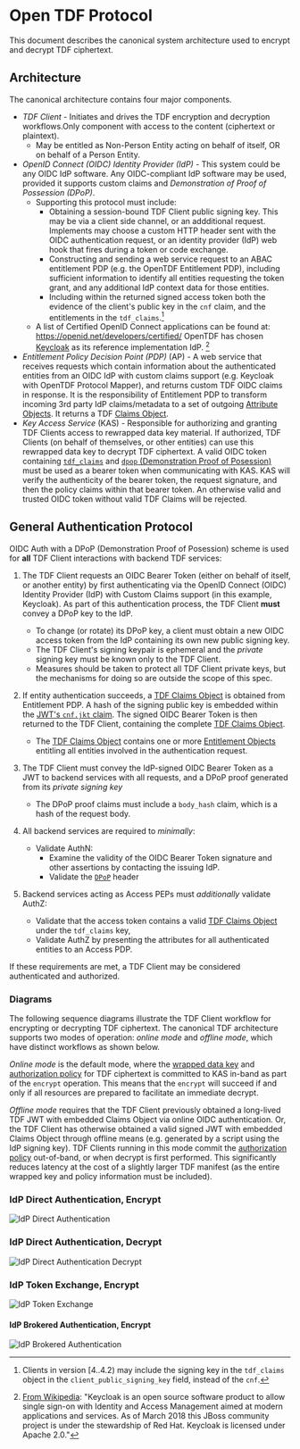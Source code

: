 # Open TDF Protocol

This document describes the canonical system architecture used to encrypt and decrypt TDF ciphertext.

## Architecture

The canonical architecture contains four major components.

* *TDF Client* - Initiates and drives the TDF encryption and decryption workflows.Only component with access to the content (ciphertext or plaintext). 
  * May be entitled as Non-Person Entity acting on behalf of itself, OR on behalf of a Person Entity.
* *OpenID Connect (OIDC) Identity Provider (IdP)* - This system could be any OIDC IdP software. Any OIDC-compliant IdP software may be used, provided it supports custom claims and *Demonstration of Proof of Possession (DPoP)*.
  * Supporting this protocol must include:
    * Obtaining a session-bound TDF Client public signing key. This may be via a client side channel, or an addditional request. Implements may choose a custom HTTP header sent with the OIDC authentication request, or an identity provider (IdP) web hook that fires during a token or code exchange.
    * Constructing and sending a web service request to an ABAC entitlement PDP (e.g. the OpenTDF Entitlement PDP), including sufficient information to identify all entities requesting the token grant, and any additional IdP context data for those entities.
    * Including within the returned signed access token both the evidence of the client's public key in the `cnf` claim, and the entitlements in the `tdf_claims`.[^client_public_signing_key]
  * A list of Certified OpenID Connect applications can be found at:  https://openid.net/developers/certified/  OpenTDF has chosen [Keycloak] as its reference implementation IdP. [^why-keycloak]
* *Entitlement Policy Decision Point (PDP)* (AP) - A web service that receives requests which contain information about the authenticated entities from an OIDC IdP with custom claims support (e.g. Keycloak with OpenTDF Protocol Mapper), and returns custom TDF OIDC claims in response. It is the responsibility of Entitlement PDP to transform incoming 3rd party IdP claims/metadata to a set of outgoing [Attribute Objects](../schema/AttributeObject.md). It returns a TDF [Claims Object](../schema/ClaimsObject.md).
* *Key Access Service* (KAS) - Responsible for authorizing and granting TDF Clients access to rewrapped data key material. If authorized, TDF Clients (on behalf of themselves, or other entities) can use this rewrapped data key to decrypt TDF ciphertext. A valid OIDC token containing [`tdf_claims`](../schema/ClaimsObject.md) and [`dpop` (Demonstration Proof of Posession)](../schema/ProofOfPossession.md) must be used as a bearer token when communicating with KAS. KAS will verify the authenticity of the bearer token, the request signature, and then the policy claims within that bearer token. An otherwise valid and trusted OIDC token without valid TDF Claims will be rejected.

## General Authentication Protocol

OIDC Auth with a DPoP (Demonstration Proof of Posession) scheme is used for **all** TDF Client interactions with backend TDF services:

1. The TDF Client requests an OIDC Bearer Token (either on behalf of itself, or another entity)
by first authenticating via the OpenID Connect (OIDC) Identity Provider (IdP) with Custom Claims
support (in this example, Keycloak). As part of this authentication process, the TDF Client **must** convey a DPoP key to the IdP.
    * To change (or rotate) its DPoP key, a client must obtain a new OIDC access token from the IdP containing its own new public signing key.
    * The TDF Client's signing keypair is ephemeral and the _private_ signing key must be known only to the TDF Client.
    * Measures should be taken to protect all TDF Client private keys, but the mechanisms for doing so are outside the scope of this spec.

1. If entity authentication succeeds, a
[TDF Claims Object](../schema/ClaimsObject.md) is obtained from
Entitlement PDP.
A hash of the signing public key is embedded within the [JWT's `cnf.jkt` claim](../schema/ProofOfPosession.md).
The signed OIDC Bearer Token is then returned to the TDF Client, containing the complete [TDF Claims Object](../schema/ClaimsObject.md).
    * The [TDF Claims Object](../schema/ClaimsObject.md) contains one or more [Entitlement Objects](EntitlementObject.md) entitling all entities
involved in the authentication request.

1. The TDF Client must convey the IdP-signed OIDC Bearer Token as a JWT to backend services with all requests, and a DPoP proof generated from its _private signing key_
    * The DPoP proof claims must include a `body_hash` claim, which is a hash of the request body.
1. All backend services are required to _minimally_:
    * Validate AuthN:
      * Examine the validity of the OIDC Bearer Token signature and other assertions by contacting the issuing IdP.
      * Validate the [`DPoP`](../schema/ProofOfPosession.md) header
1. Backend services acting as Access PEPs must _additionally_ validate AuthZ:
    * Validate that the access token contains a valid [TDF Claims Object](../schema/ClaimsObject.md) under the `tdf_claims` key,
    * Validate AuthZ by presenting the attributes for all authenticated entities to an Access PDP.

If these requirements are met, a TDF Client may be considered authenticated and authorized.

### Diagrams

The following sequence diagrams illustrate the TDF Client workflow for encrypting or decrypting TDF ciphertext. The canonical TDF architecture supports two modes of operation: _online mode_ and _offline mode_, which have distinct workflows as shown below.

_Online mode_ is the default mode, where the [wrapped data key](../schema/KeyAccessObject.md) and [authorization policy](../schema/PolicyObject.md) for TDF ciphertext is committed to KAS in-band as part of the `encrypt` operation. This means that the `encrypt` will succeed if and only if all resources are prepared to facilitate an immediate decrypt.

_Offline mode_ requires that the TDF Client previously obtained a
long-lived TDF JWT with embedded Claims Object via
online OIDC authentication.  Or, the TDF Client has otherwise obtained
a valid signed JWT with embedded Claims Object through offline means
(e.g. generated by a script using the IdP signing key).  TDF Clients
running in this mode commit the [authorization
policy](../schema/PolicyObject.md) out-of-band, or when decrypt is
first performed. This significantly reduces latency at the cost of a
slightly larger TDF manifest (as the entire wrapped key and policy
information must be included).

### IdP Direct Authentication, Encrypt

![IdP Direct Authentication](../diagrams/OIDC_direct_auth.png)

### IdP Direct Authentication, Decrypt

![IdP Direct Authentication Decrypt](../diagrams/OIDC_direct_auth_decrypt.png)

### IdP Token Exchange, Encrypt

![IdP Token Exchange](../diagrams/OIDC_token_exchange.png)

#### IdP Brokered Authentication, Encrypt

![IdP Brokered Authentication](../diagrams/OIDC_brokered_auth.png)

[Keycloak]: https://www.keycloak.org/
[^client_public_signing_key]: Clients in version [4..4.2) may include the signing key in the `tdf_claims` object in the `client_public_signing_key` field, instead of the `cnf`.
[^why-keycloak]: [From Wikipedia](https://en.wikipedia.org/wiki/Keycloak):  "Keycloak is an open source software product to allow single sign-on with Identity and Access Management aimed at modern applications and services. As of March 2018 this JBoss community project is under the stewardship of Red Hat.  Keycloak is licensed under Apache 2.0."
